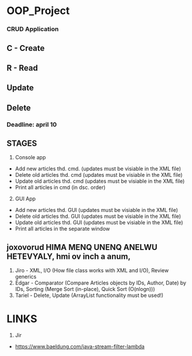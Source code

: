 # OOP_Project
### CRUD Application
## C - Create
## R - Read
## Update
## Delete

### Deadline: april 10

## STAGES
1. Console app
- Add new articles thd. cmd. (updates must be visiable in the XML file)
- Delete old articles thd. cmd (updates must be visiable in the XML file)
- Update old articles thd. cmd (updates must be visiable in the XML file)
- Print all articles in cmd (in dsc. order)
2. GUI App
- Add new articles thd. GUI (updates must be visiable in the XML file)
- Delete old articles thd. GUI (updates must be visiable in the XML file)
- Update old articles thd. GUI (updates must be visiable in the XML file)
- Print all articles in the separate window

## joxovorud HIMA MENQ UNENQ ANELWU HETEVYALY, hmi ov inch a anum, 
1. Jiro - XML, I/O (How file class works with XML and I/O), Review generics
2. Edgar - Comparator (Compare Articles objects by IDs, Author, Date) by IDs, Sorting (Merge Sort (in-place), Quick Sort (O(nlogn)))
3. Tariel - Delete, Update (ArrayList functionality must be used!)

# LINKS
1. Jir 
- https://www.baeldung.com/java-stream-filter-lambda
